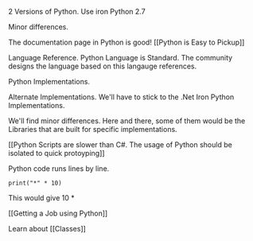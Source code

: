 2 Versions of Python. 
Use iron Python 2.7

Minor differences. 

The documentation page in Python is good! [[Python is Easy to Pickup]]

Language Reference. Python Language is Standard. The community designs the language based on this langauge references. 

Python Implementations. 

Alternate Implementations. We'll have to stick to the .Net Iron Python Implementations. 

We'll find minor differences. Here and there, some of them would be the Libraries that are built for specific implementations. 

[[Python Scripts are slower than C#. The usage of Python should be isolated to quick protoyping]]

Python code runs lines by line. 

```
print("*" * 10)
```
This would give 10 *

[[Getting a Job using Python]]

Learn about [[Classes]]